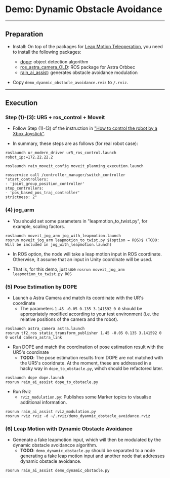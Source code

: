 # Demo: Dynamic Obstacle Avoidance

-------------------------
## Preparation

- Install: On top of the packages for [Leap Motion Teleoperation](https://github.com/inmo-jang/rain_teleoperation/blob/master/leapmotion_teleop.md), you need to install the following packages:

   - [dope](https://github.com/inmo-jang/Deep_Object_Pose): object detection algorithm
   - [ros_astra_camera_OLD](https://github.com/inmo-jang/ros_astra_camera_OLD): ROS package for Astra Orbbec
   - [rain_ai_assist](https://github.com/inmo-jang/rain_ai_assist): generates obstacle avoidance modulation 
   
* Copy `demo_dyanmic_obstacle_avoidance.rviz` to `/.rviz`. 


-------------------------
## Execution

### Step (1)-(3): UR5 + ros_control + Moveit

- Follow Step (1)-(3) of the instruction in ["How to control the robot by a Xbox Joystick"](https://github.com/inmo-jang/rain_teleoperation/edit/master/xbox_teleop.md). 

- In summary, these steps are as follows (for real robot case):

```
roslaunch ur_modern_driver ur5_ros_control.launch robot_ip:=172.22.22.2
```

```
roslaunch rain_moveit_config moveit_planning_execution.launch
```

```
rosservice call /controller_manager/switch_controller "start_controllers:
- 'joint_group_position_controller'
stop_controllers:
- 'pos_based_pos_traj_controller'
strictness: 2"
```

### (4) jog_arm

- You should set some parameters in "leapmotion_to_twist.py", for example, scaling factors.  
```
roslaunch moveit_jog_arm jog_with_leapmotion.launch
rosrun moveit_jog_arm leapmotion_to_twist.py $(option = ROS)$ (TODO: Will be included in jog_with_leapmotion.launch)
```

- In ROS option, the node will take a leap motion input in ROS coordinate. Otherwise, it assume that an input in Unity coordinate will be used. 

- That is, for this demo, just use `rosrun moveit_jog_arm leapmotion_to_twist.py ROS`


### (5) Pose Estimation by DOPE

- Launch a Astra Camera and match its coordinate with the UR's coordinate 
   - The parameters `1.45 -0.05 0.135 3.141592 0 0` should be appropriately modified according to your test environment (i.e. the relative positions of the camera and the robot). 
```
roslaunch astra_camera astra.launch
rosrun tf2_ros static_transform_publisher 1.45 -0.05 0.135 3.141592 0 0 world camera_astra_link 
```

   
   
- Run DOPE and match the coordination of pose estimation result with the UR5's coordinate 
   - **TODO**: The pose estimation results from DOPE are not matched with the UR5's cooridnate. At the moment, these are addressed in a hacky way in `dope_to_obstacle.py`, wihch should be refactored later. 


```
roslaunch dope dope.launch
rosrun rain_ai_assist dope_to_obstacle.py
```


- Run Rviz
   - `rviz_modulation.py`: Publishes some Marker topics to visualise additional information. 
   
```
rosrun rain_ai_assist rviz_modulation.py
rosrun rviz rviz -d ~/.rviz/demo_dyanmic_obstacle_avoidance.rviz
```

### (6) Leap Motion with Dynamic Obstacle Avoidance

- Genenate a fake leapmotion input, which will then be modulated by the dynamic obstacle avoidancce algorithm. 
   - **TODO**: `demo_dynamic_obstacle.py` should be separated to a node generating a fake leap motion input and another node that addresses dynamic obstacle avoidance. 
   
```
rosrun rain_ai_assist demo_dynamic_obstacle.py
```


